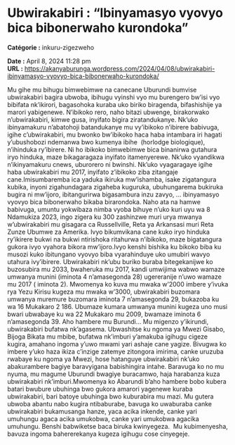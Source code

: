 # Ubwirakabiri : “Ibinyamasyo vyovyo bica bibonerwaho kurondoka”

**Catégorie :** inkuru-zigezweho

**Date :** April 8, 2024 11:28 pm  
**URL :** https://akanyaburunga.wordpress.com/2024/04/08/ubwirakabiri-ibinyamasyo-vyovyo-bica-bibonerwaho-kurondoka/

Mu gihe mu bihugu bimwebimwe na canecane Uburundi bumvise ubwirakabiri bagira ubwoba, ibihugu vyinshi vyo mu burengero bw’isi vyo bibifata nk’ikirori, bagasohoka kuraba uko biriko biragenda, bifashishije ya marori yabigenewe. N’ibikoko rero, naho bitazi ubwenge, birakorwako n’ubwirakabiri, kimwe gusa, inyifato bigira ziratandukanye.
Nk’uko ibinyamakuru n’abatohoji batandukanye mu vy’ibikoko n’ibirere babivuga, igihe c’ubwirakabiri, mu bwonko bw’ibikoko haca haba intambara iri hagati y’ubushobozi ndemanwa bwo kumenya ibihe  (horlodge biologique), n’ihinduka ry’ibirere. Ni ho ibikoko bimwebimwe bica binanirwa gutahura iryo hinduka, maze bikagaragaza inyifato itamenyerewe.
Nk’uko vyandikwa n’ikinyamakuru cnews, uburorero ni bwinshi. Nk’uko vyagaragaye igihe haba ubwirakabiri mu 2017, inyifato z’ibikoko ziba zitangaje cane.Imisumbaremba ica yaduka ikiruka mw’ishamba, isake zigatangura kubika, inyoni zigahundagara zigaheba kuguruka, ubuhungarema bukiruka bugira ni mw’ijoro, ibitangurirwa bigasambura inzu zavyo, … ibinyamasyo vyovyo bica bibonerwaho bikaba birarondoka. Naho ata na hamwe babivuga, umuntu yokwibaza nimba vyoba bihuye n’uko kuri uyu wa 8 Ndamukiza 2023, ingo zigera ku 300 zashinzwe muri urya mwanya w’ubwirakabiri mu gisagara ca Russellville, Reta ya Arkansasi muri Reta Zunze Ubumwe za Amerika.
Ivyo bikumvikana cane kuko iryo hinduka ry’ikirere bukwi na bukwi ntirishoka ritahurwa n’ibikoko, maze bigatangura gukora ivyo vyahora bikora mw’ijoro.Ivyo kenshi bishika ku bikoko biba ku musozi kuko ibitungano vyovyo biba vyarahinduye uko umubiri wavyo utahura ivy’ibirere.
Ubwirakabiri nk’ubu buriko buraba bitegekanijwe ko buzosubira mu 2033, bwaheruka mu 2017, kandi umwijima wabwo wamaze umwanya munini (iminota 4 n’amasegonda 28) ugereranije n’uwo wamaze mu 2017 ( iminota 2). Mwomenya ko kuva mu mwaka w’2000 imbere y’ivuka rya Yezu Kirisu kugeza mu mwaka w’3000, ubwirakabiri buzomara umwanya muremure buzomara iminota 7 n’amasegonda 29, bukazoba ku wa 16 Mukakaro 2 186. Ubumaze kumara umwanya munini kugeza uno musi bwari ubwabaye ku wa 22 Mukakaro mu 2009, bwamaze iminota 6 n’amasegonda 39.
Aho hambere mu Burundi…
Mu migenzo y’ikirundi, ubwirakabiri bufatwa nk’agasema. Ubwashitse ku ngoma ya Mwezi Gisabo, Bijoga Bikata mu mbibe, bufatwa nk’imburi y’amakuba igihugu cigeze kugira, amahano ingoma y’uwo mwami yari ashaje cane yagize. Bivugwa ko imbere y’uko haza ikiza c’inzige zatemye zitongora imirima, canke uruzuba rwabaye ku ngoma ya Mwezi, hose hatanguye ubwirakabiri nk’uko abakurambere bagiye baravyigana babishingira intahe.
Baravuga ko no mu nyuma, mu magume Uburundi bwagiye buracamwo, haja harabanza kuza ubwirakabiri nk’imburi.Mwomenya ko Abarundi b’aho hambere bobo kubera batari bwubure ubuhinga bwo gukora amarori yagenewe kuraba ubwirakabiri, bari batoye ubuhinga bwo kuburabira mu mazi. Mu gutera ubwoba abantu nabo kugira ntibaburabe, bavuga ko uwaburaba canke ubwirakabiri bukamusanga hanze, yaca acika inkende, canke yari umuhungu agaca acika umukobwa, canke yari umukobwa agacika umuhungu. Benshi babwiketse baca biruka kwinyegeza.  Mu kubimenyesha, bavuza ingoma bahererekanya kugeza igihugu cose cinyegeje.
